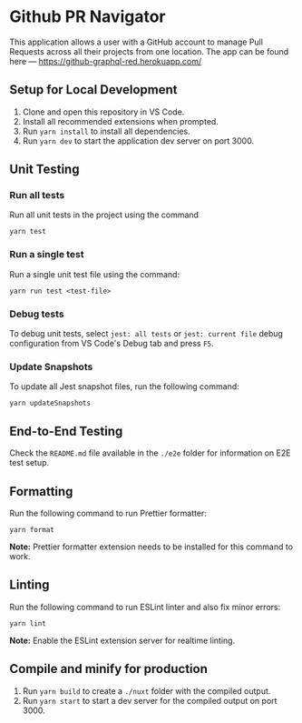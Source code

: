 # Github PR Navigator

This application allows a user with a GitHub account to manage Pull Requests across all their projects from one location.
The app can be found here — https://github-graphql-red.herokuapp.com/

## Setup for Local Development

1. Clone and open this repository in VS Code.
2. Install all recommended extensions when prompted.
3. Run `yarn install` to install all dependencies.
4. Run `yarn dev` to start the application dev server on port 3000.

## Unit Testing

### Run all tests

Run all unit tests in the project using the command

```
yarn test
```

### Run a single test

Run a single unit test file using the command:

```
yarn run test <test-file>
```

### Debug tests

To debug unit tests, select `jest: all tests` or `jest: current file` debug configuration from VS Code's Debug tab and press `F5`.

### Update Snapshots

To update all Jest snapshot files, run the following command:

```
yarn updateSnapshots
```

## End-to-End Testing

Check the `README.md` file available in the `./e2e` folder for information on E2E test setup.

## Formatting

Run the following command to run Prettier formatter:

```
yarn format
```

**Note:** Prettier formatter extension needs to be installed for this command to work.

## Linting

Run the following command to run ESLint linter and also fix minor errors:

```
yarn lint
```

**Note:** Enable the ESLint extension server for realtime linting.

## Compile and minify for production

1. Run `yarn build` to create a `./nuxt` folder with the compiled output.
2. Run `yarn start` to start a dev server for the compiled output on port 3000.
